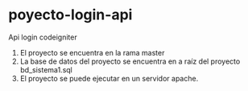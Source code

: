 # poyecto-login-api
Api login codeigniter
1. El proyecto se encuentra en la rama master
2. La base de datos del proyecto se encuentra en a raíz del proyecto bd_sistema1.sql
3. El proyecto se puede ejecutar en un servidor apache.

